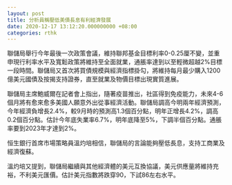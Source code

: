 ```yaml
---
layout: post
title: 分析員稱壓低美債長息有利經濟發展
date: 2020-12-17 13:12:20.000000000 +08:00
categories: rthk
---
```


聯儲局舉行今年最後一次政策會議，維持聯邦基金目標利率0-0.25厘不變，並重申現行利率水平及寬鬆政策將維持至全面就業，通脹率達到以至輕微超越2%目標一段時間。聯儲局又首次將買債規模與經濟指標掛勾，將維持每月最少購入1200億美元國債及按揭支持證券，直至就業及物價目標出現實質進展。

聯儲局主席鮑威爾在記者會上指出，隨著疫苗推出，社區得到免疫能力，未來4-6個月將有愈來愈多美國人願意外出從事經濟活動。聯儲局調高今明兩年經濟預測，今年經濟負增長2.4%，較9月時的預測高1.3個百分點，明年正增長4.2%，調高0.2個百分點。估計今年底失業率6.7%，明年底降至5%，下調半個百分點。通脹率要到2023年才達到2%。

恒生銀行首席市場策略員溫灼培相信，聯儲局的言論能夠壓低長息，支持工商業及經濟復蘇。

溫灼培又提到，聯儲局繼續與其他經濟體的美元互換協議，美元供應量將維持充裕，不利美元匯價。估計美元指數將跌穿90，下試86左右水平。
